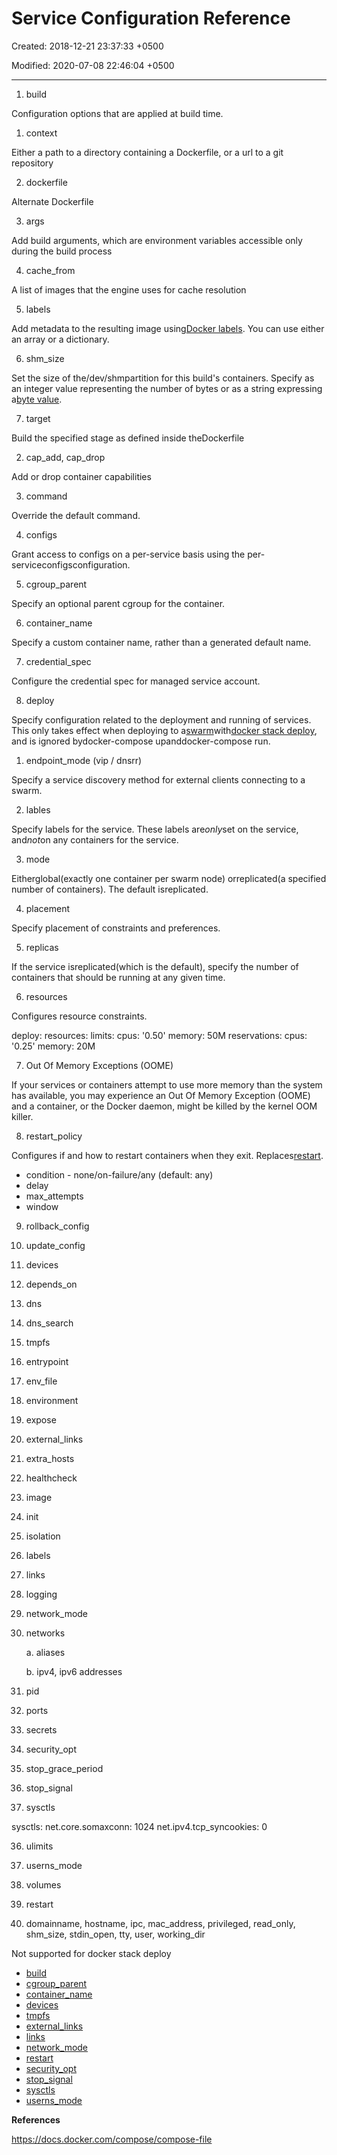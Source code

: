 # Service Configuration Reference

Created: 2018-12-21 23:37:33 +0500

Modified: 2020-07-08 22:46:04 +0500

---

1.  build

Configuration options that are applied at build time.

1.  context

Either a path to a directory containing a Dockerfile, or a url to a git repository

2.  dockerfile

Alternate Dockerfile

3.  args

Add build arguments, which are environment variables accessible only during the build process

4.  cache_from

A list of images that the engine uses for cache resolution

5.  labels

Add metadata to the resulting image using[Docker labels](https://docs.docker.com/engine/userguide/labels-custom-metadata/). You can use either an array or a dictionary.

6.  shm_size

Set the size of the/dev/shmpartition for this build's containers. Specify as an integer value representing the number of bytes or as a string expressing a[byte value](https://docs.docker.com/compose/compose-file/#specifying-byte-values).

7.  target

Build the specified stage as defined inside theDockerfile



2.  cap_add, cap_drop

Add or drop container capabilities

3.  command

Override the default command.

4.  configs

Grant access to configs on a per-service basis using the per-serviceconfigsconfiguration.

5.  cgroup_parent

Specify an optional parent cgroup for the container.

6.  container_name

Specify a custom container name, rather than a generated default name.

7.  credential_spec

Configure the credential spec for managed service account.

8.  deploy

Specify configuration related to the deployment and running of services. This only takes effect when deploying to a[swarm](https://docs.docker.com/engine/swarm/)with[docker stack deploy](https://docs.docker.com/engine/reference/commandline/stack_deploy/), and is ignored bydocker-compose upanddocker-compose run.

1.  endpoint_mode (vip / dnsrr)

Specify a service discovery method for external clients connecting to a swarm.

2.  lables

Specify labels for the service. These labels are*only*set on the service, and*not*on any containers for the service.

3.  mode

Eitherglobal(exactly one container per swarm node) orreplicated(a specified number of containers). The default isreplicated.

4.  placement

Specify placement of constraints and preferences.

5.  replicas

If the service isreplicated(which is the default), specify the number of containers that should be running at any given time.

6.  resources

Configures resource constraints.

deploy:
resources:
limits:
cpus: '0.50'
memory: 50M
reservations:
cpus: '0.25'
memory: 20M

7.  Out Of Memory Exceptions (OOME)

If your services or containers attempt to use more memory than the system has available, you may experience an Out Of Memory Exception (OOME) and a container, or the Docker daemon, might be killed by the kernel OOM killer.

8.  restart_policy

Configures if and how to restart containers when they exit. Replaces[restart](https://docs.docker.com/compose/compose-file/compose-file-v2/#orig-resources).
-   condition - none/on-failure/any (default: any)
-   delay
-   max_attempts
-   window

9.  rollback_config

10. update_config

9.  devices

10. depends_on

11. dns

12. dns_search

13. tmpfs

14. entrypoint

15. env_file

16. environment

17. expose

18. external_links

19. extra_hosts

20. healthcheck

21. image

22. init

23. isolation

24. labels

25. links

26. logging

27. network_mode

28. networks

    a.  aliases

    b.  ipv4, ipv6 addresses

29. pid

30. ports

31. secrets

32. security_opt

33. stop_grace_period

34. stop_signal

35. sysctls

sysctls:
net.core.somaxconn: 1024
net.ipv4.tcp_syncookies: 0

36. ulimits

37. userns_mode

38. volumes

39. restart

40. domainname, hostname, ipc, mac_address, privileged, read_only, shm_size, stdin_open, tty, user, working_dir



Not supported for docker stack deploy
-   [build](https://docs.docker.com/compose/compose-file/#build)
-   [cgroup_parent](https://docs.docker.com/compose/compose-file/#cgroup_parent)
-   [container_name](https://docs.docker.com/compose/compose-file/#container_name)
-   [devices](https://docs.docker.com/compose/compose-file/#devices)
-   [tmpfs](https://docs.docker.com/compose/compose-file/#tmpfs)
-   [external_links](https://docs.docker.com/compose/compose-file/#external_links)
-   [links](https://docs.docker.com/compose/compose-file/#links)
-   [network_mode](https://docs.docker.com/compose/compose-file/#network_mode)
-   [restart](https://docs.docker.com/compose/compose-file/#restart)
-   [security_opt](https://docs.docker.com/compose/compose-file/#security_opt)
-   [stop_signal](https://docs.docker.com/compose/compose-file/#stop_signal)
-   [sysctls](https://docs.docker.com/compose/compose-file/#sysctls)
-   [userns_mode](https://docs.docker.com/compose/compose-file/#userns_mode)



**References**

<https://docs.docker.com/compose/compose-file>
